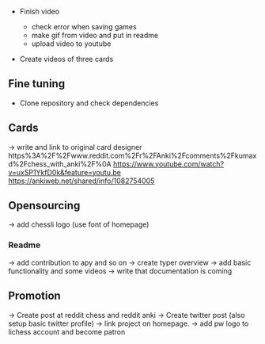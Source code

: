 - Finish video
  - check error when saving games
  - make gif from video and put in readme
  - upload video to youtube

- Create videos of three cards

## Fine tuning
- Clone repository and check dependencies

## Cards
-> write and link to original card designer
https%3A%2F%2Fwww.reddit.com%2Fr%2FAnki%2Fcomments%2Fkumaxd%2Fchess_with_anki%2F%0A
https://www.youtube.com/watch?v=uxSP1YkfD0k&feature=youtu.be
https://ankiweb.net/shared/info/1082754005

## Opensourcing
-> add chessli logo (use font of homepage)

### Readme
-> add contribution to apy and so on
-> create typer overview
-> add basic functionality and some videos
-> write that documentation is coming

## Promotion
-> Create post at reddit chess and reddit anki
-> Create twitter post (also setup basic twitter profile)
-> link project on homepage. 
-> add pw logo to lichess account and become patron
